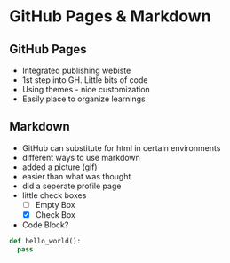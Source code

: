 # GitHub Pages & Markdown

## GitHub Pages
- Integrated publishing webiste
- 1st step into GH. Little bits of code
- Using themes - nice customization
- Easily place to organize learnings

## Markdown
- GitHub can substitute for html in certain environments
- different ways to use markdown
- added a picture (gif)
- easier than what was thought
- did a seperate profile page
- little check boxes
  - [ ] Empty Box
  - [x] Check Box
- Code Block?
```python
def hello_world():
  pass
```

